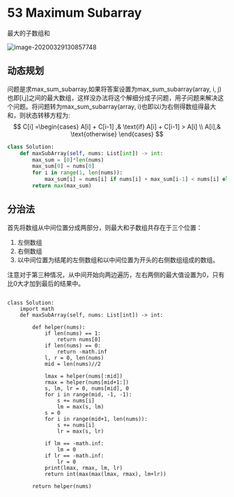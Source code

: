 # 53 Maximum Subarray

最大的子数组和

![image-20200329130857748](../../../.assert/image-20200329130857748.png)

## 动态规划

问题是求max_sum_subarray,如果将答案设置为max_sum_subarray(array, i, j)也即[i,j]之间的最大数组，这样没办法将这个解细分成子问题，用子问题来解决这个问题。将问题转为max_sum_subarray(array, i)也即以i为右侧得数组得最大和，则状态转移方程为:
$$
C[i] =\begin{cases}
A[i] + C[i-1] ,& \text{if} A[i] + C[i-1] > A[i] \\
A[i],& \text{otherwise}
\end{cases}
$$

~~~python
class Solution:
    def maxSubArray(self, nums: List[int]) -> int:
        max_sum = [0]*len(nums)
        max_sum[0] = nums[0]
        for i in range(1, len(nums)):
            max_sum[i] = nums[i] if nums[i] + max_sum[i-1] < nums[i] else nums[i] + max_sum[i-1]
        return max(max_sum)
~~~

## 分治法

首先将数组从中间位置分成两部分，则最大和子数组共存在于三个位置：

1. 左侧数组
2. 右侧数组
3. 以中间位置为结尾的左侧数组和以中间位置为开头的右侧数组组成的数组。

注意对于第三种情况，从中间开始向两边遍历，左右两侧的最大值设置为0，只有比0大才加到最后的结果中。

~~~

class Solution:
    import math
    def maxSubArray(self, nums: List[int]) -> int:
        
        def helper(nums):
            if len(nums) == 1:
                return nums[0]
            if len(nums) == 0:
                return -math.inf
            l, r = 0, len(nums)
            mid = len(nums)//2
            
            lmax = helper(nums[:mid])
            rmax = helper(nums[mid+1:])
            s, lm, lr = 0, nums[mid], 0
            for i in range(mid, -1, -1):
                s += nums[i]
                lm = max(s, lm)
            s = 0
            for i in range(mid+1, len(nums)):
                s += nums[i]
                lr = max(s, lr)
            
            if lm == -math.inf:
                lm = 0
            if lr == -math.inf:
                lr = 0
            print(lmax, rmax, lm, lr)
            return int(max(max(lmax, rmax), lm+lr))
        
        return helper(nums)
~~~

